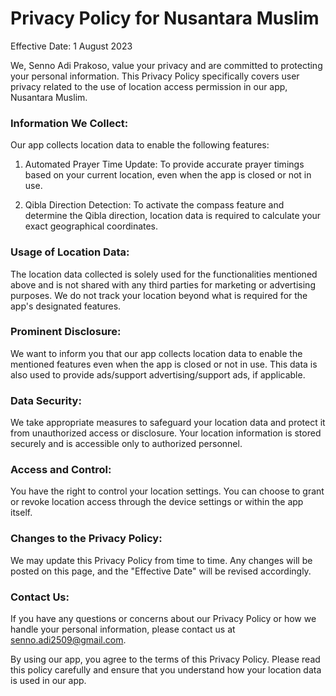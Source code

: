 <h1>Privacy Policy for Nusantara Muslim</h1>

Effective Date: 1 August 2023

We, Senno Adi Prakoso, value your privacy and are committed to protecting your personal information. This Privacy Policy specifically covers user privacy related to the use of location access permission in our app, Nusantara Muslim.

<h3>Information We Collect:</h3>

Our app collects location data to enable the following features:

1. Automated Prayer Time Update: To provide accurate prayer timings based on your current location, even when the app is closed or not in use.

2. Qibla Direction Detection: To activate the compass feature and determine the Qibla direction, location data is required to calculate your exact geographical coordinates.

<h3>Usage of Location Data:</h3>

The location data collected is solely used for the functionalities mentioned above and is not shared with any third parties for marketing or advertising purposes. We do not track your location beyond what is required for the app's designated features.

<h3>Prominent Disclosure:</h3>

We want to inform you that our app collects location data to enable the mentioned features even when the app is closed or not in use. This data is also used to provide ads/support advertising/support ads, if applicable.

<h3>Data Security:</h3>

We take appropriate measures to safeguard your location data and protect it from unauthorized access or disclosure. Your location information is stored securely and is accessible only to authorized personnel.

<h3>Access and Control:</h3>

You have the right to control your location settings. You can choose to grant or revoke location access through the device settings or within the app itself.

<h3>Changes to the Privacy Policy:</h3>

We may update this Privacy Policy from time to time. Any changes will be posted on this page, and the "Effective Date" will be revised accordingly.

<h3>Contact Us:</h3>

If you have any questions or concerns about our Privacy Policy or how we handle your personal information, please contact us at senno.adi2509@gmail.com.

By using our app, you agree to the terms of this Privacy Policy. Please read this policy carefully and ensure that you understand how your location data is used in our app.
